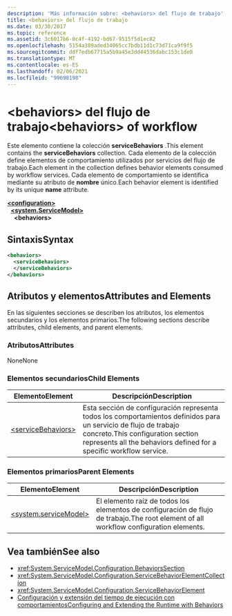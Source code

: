 ```yaml
---
description: 'Más información sobre: <behaviors> del flujo de trabajo'
title: <behaviors> del flujo de trabajo
ms.date: 03/30/2017
ms.topic: reference
ms.assetid: 3c6017b6-0c4f-4192-bd67-9515f5d1ec82
ms.openlocfilehash: 5154a389aded34065cc7bdb11d1c73d71ca9f9f5
ms.sourcegitcommit: ddf7edb67715a5b9a45e3dd44536dabc153c1de0
ms.translationtype: MT
ms.contentlocale: es-ES
ms.lasthandoff: 02/06/2021
ms.locfileid: "99698198"
---
```

# <a name="behaviors-of-workflow"></a><span data-ttu-id="95f42-103">\<behaviors> del flujo de trabajo</span><span class="sxs-lookup"><span data-stu-id="95f42-103">\<behaviors> of workflow</span></span>

<span data-ttu-id="95f42-104">Este elemento contiene la colección **serviceBehaviors** .</span><span class="sxs-lookup"><span data-stu-id="95f42-104">This element contains the **serviceBehaviors** collection.</span></span>  <span data-ttu-id="95f42-105">Cada elemento de la colección define elementos de comportamiento utilizados por servicios del flujo de trabajo.</span><span class="sxs-lookup"><span data-stu-id="95f42-105">Each element in the collection defines behavior elements consumed by workflow services.</span></span> <span data-ttu-id="95f42-106">Cada elemento de comportamiento se identifica mediante su atributo de **nombre** único.</span><span class="sxs-lookup"><span data-stu-id="95f42-106">Each behavior element is identified by its unique **name** attribute.</span></span>  
  
[**\<configuration>**](../configuration-element.md)\
&nbsp;&nbsp;[**\<system.ServiceModel>**](system-servicemodel-of-workflow.md)\
&nbsp;&nbsp;&nbsp;&nbsp;**\<behaviors>**  
  
## <a name="syntax"></a><span data-ttu-id="95f42-107">Sintaxis</span><span class="sxs-lookup"><span data-stu-id="95f42-107">Syntax</span></span>  
  
```xml  
<behaviors>  
  <serviceBehaviors>  
  </serviceBehaviors>  
</behaviors>  
```  
  
## <a name="attributes-and-elements"></a><span data-ttu-id="95f42-108">Atributos y elementos</span><span class="sxs-lookup"><span data-stu-id="95f42-108">Attributes and Elements</span></span>  

 <span data-ttu-id="95f42-109">En las siguientes secciones se describen los atributos, los elementos secundarios y los elementos primarios.</span><span class="sxs-lookup"><span data-stu-id="95f42-109">The following sections describe attributes, child elements, and parent elements.</span></span>  
  
### <a name="attributes"></a><span data-ttu-id="95f42-110">Atributos</span><span class="sxs-lookup"><span data-stu-id="95f42-110">Attributes</span></span>  

 <span data-ttu-id="95f42-111">None</span><span class="sxs-lookup"><span data-stu-id="95f42-111">None</span></span>  
  
### <a name="child-elements"></a><span data-ttu-id="95f42-112">Elementos secundarios</span><span class="sxs-lookup"><span data-stu-id="95f42-112">Child Elements</span></span>  
  
|<span data-ttu-id="95f42-113">Elemento</span><span class="sxs-lookup"><span data-stu-id="95f42-113">Element</span></span>|<span data-ttu-id="95f42-114">Descripción</span><span class="sxs-lookup"><span data-stu-id="95f42-114">Description</span></span>|  
|-------------|-----------------|  
|[\<serviceBehaviors>](servicebehaviors-of-workflow.md)|<span data-ttu-id="95f42-115">Esta sección de configuración representa todos los comportamientos definidos para un servicio de flujo de trabajo concreto.</span><span class="sxs-lookup"><span data-stu-id="95f42-115">This configuration section represents all the behaviors defined for a specific workflow service.</span></span>|  
  
### <a name="parent-elements"></a><span data-ttu-id="95f42-116">Elementos primarios</span><span class="sxs-lookup"><span data-stu-id="95f42-116">Parent Elements</span></span>  
  
|<span data-ttu-id="95f42-117">Elemento</span><span class="sxs-lookup"><span data-stu-id="95f42-117">Element</span></span>|<span data-ttu-id="95f42-118">Descripción</span><span class="sxs-lookup"><span data-stu-id="95f42-118">Description</span></span>|  
|-------------|-----------------|  
|[\<system.serviceModel>](../wcf/system-servicemodel.md)|<span data-ttu-id="95f42-119">El elemento raíz de todos los elementos de configuración de flujo de trabajo.</span><span class="sxs-lookup"><span data-stu-id="95f42-119">The root element of all workflow configuration elements.</span></span>|  
  
## <a name="see-also"></a><span data-ttu-id="95f42-120">Vea también</span><span class="sxs-lookup"><span data-stu-id="95f42-120">See also</span></span>

- <xref:System.ServiceModel.Configuration.BehaviorsSection>
- <xref:System.ServiceModel.Configuration.ServiceBehaviorElementCollection>
- <xref:System.ServiceModel.Configuration.ServiceBehaviorElement>
- [<span data-ttu-id="95f42-121">Configuración y extensión del tiempo de ejecución con comportamientos</span><span class="sxs-lookup"><span data-stu-id="95f42-121">Configuring and Extending the Runtime with Behaviors</span></span>](../../../wcf/extending/configuring-and-extending-the-runtime-with-behaviors.md)
